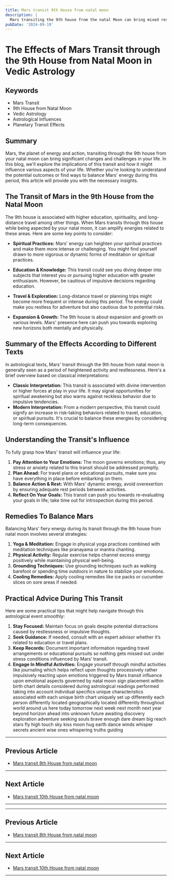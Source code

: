```yaml
---
title: Mars transit 9th House from natal moon
description: |
  Mars transiting the 9th house from the natal Moon can bring mixed results. While there might be some financial gains and positive developments, the individual may also face health issues, conflicts, and challenges related to their father or other paternal figures.
pubDate: '2024-09-19'
---
```


# The Effects of Mars Transit through the 9th House from Natal Moon in Vedic Astrology

## Keywords

- Mars Transit
- 9th House from Natal Moon
- Vedic Astrology
- Astrological Influences
- Planetary Transit Effects

## Summary

Mars, the planet of energy and action, transiting through the 9th house from your natal moon can bring significant changes and challenges in your life. In this blog, we'll explore the implications of this transit and how it might influence various aspects of your life. Whether you're looking to understand the potential outcomes or find ways to balance Mars' energy during this period, this article will provide you with the necessary insights.

## The Transit of Mars in the 9th House from the Natal Moon

The 9th house is associated with higher education, spirituality, and long-distance travel among other things. When Mars transits through this house while being aspected by your natal moon, it can amplify energies related to these areas. Here are some key points to consider:

- **Spiritual Practices:** Mars' energy can heighten your spiritual practices and make them more intense or challenging. You might find yourself drawn to more vigorous or dynamic forms of meditation or spiritual practices.
  
- **Education & Knowledge:** This transit could see you diving deeper into subjects that interest you or pursuing higher education with greater enthusiasm. However, be cautious of impulsive decisions regarding education.

- **Travel & Exploration:** Long-distance travel or planning trips might become more frequent or intense during this period. The energy could make you restless for adventure but also cautious due to potential risks.
  
- **Expansion & Growth:** The 9th house is about expansion and growth on various levels. Mars' presence here can push you towards exploring new horizons both mentally and physically.

## Summary of the Effects According to Different Texts

In astrological texts, Mars' transit through the 9th house from natal moon is generally seen as a period of heightened activity and restlessness. Here's a brief overview based on classical interpretations:

* **Classic Interpretation:** This transit is associated with divine intervention or higher forces at play in your life. It may signal opportunities for spiritual awakening but also warns against reckless behavior due to impulsive tendencies.
* **Modern Interpretation:** From a modern perspective, this transit could signify an increase in risk-taking behaviors related to travel, education, or spiritual pursuits. It's crucial to balance these energies by considering long-term consequences.

## Understanding the Transit's Influence

To fully grasp how Mars' transit will influence your life:

1. **Pay Attention to Your Emotions:** The moon governs emotions; thus, any stress or anxiety related to this transit should be addressed promptly.
2. **Plan Ahead:** For travel plans or educational pursuits, make sure you have everything in place before embarking on them.
3. **Balance Action & Rest:** With Mars' dynamic energy, avoid overexertion by ensuring adequate rest periods between activities.
4. **Reflect On Your Goals:** This transit can push you towards re-evaluating your goals in life; take time out for introspection during this period.

## Remedies To Balance Mars

Balancing Mars' fiery energy during its transit through the 9th house from natal moon involves several strategies:

1. **Yoga & Meditation:** Engage in physical yoga practices combined with meditation techniques like pranayama or mantra chanting.
2. **Physical Activity:** Regular exercise helps channel excess energy positively while maintaining physical well-being.
3. **Grounding Techniques:** Use grounding techniques such as walking barefoot or spending time outdoors in nature to stabilize your emotions.
4. **Cooling Remedies:** Apply cooling remedies like ice packs or cucumber slices on sore areas if needed.

## Practical Advice During This Transit

Here are some practical tips that might help navigate through this astrological event smoothly:

1. **Stay Focused:** Maintain focus on goals despite potential distractions caused by restlessness or impulsive thoughts.
2. **Seek Guidance:** If needed, consult with an expert advisor whether it’s related to education or travel plans.
3. **Keep Records:** Document important information regarding travel arrangements or educational pursuits so nothing gets missed out under stress conditions influenced by Mars’ transit.
4. **Engage In Mindful Activities:** Engage yourself through mindful activities like journaling which helps reflect upon thoughts processively rather impulsively reacting upon emotions triggered by Mars transit influence upon emotional aspects governed by natal moon sign placement within birth chart details considered during astrological readings performed taking into account individual specifics unique characteristics associated with each unique birth chart uniquely set up differently each person differently located geographically located differently throughout world around us here today tomorrow next week next month next year beyond horizon ahead into unknown future awaiting discovery exploration adventure seeking souls brave enough dare dream big reach stars fly high touch sky kiss moon hug earth dance winds whisper secrets ancient wise ones whispering truths guiding
---

## Previous Article
- [Mars transit 8th House from natal moon](200308_Mars_transit_8th_House_from_natal_moon.md)

---

## Next Article
- [Mars transit 10th House from natal moon](200310_Mars_transit_10th_House_from_natal_moon.md)

---
---

## Previous Article
- [Mars transit 8th House from natal moon](200308_Mars_transit_8th_House_from_natal_moon.md)

---

## Next Article
- [Mars transit 10th House from natal moon](200310_Mars_transit_10th_House_from_natal_moon.md)

---
